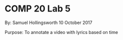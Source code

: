 COMP 20 Lab 5
=============
By: Samuel Hollingsworth
10 October 2017

Purpose:
	To annotate a video with lyrics based on time
